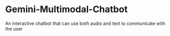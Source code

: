 # Gemini-Multimodal-Chatbot
An interactive chatbot that can use both audio and text to communicate with the user
